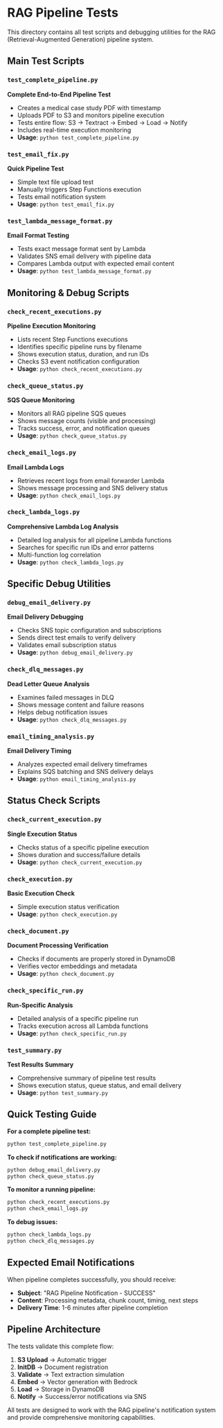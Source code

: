 # RAG Pipeline Tests

This directory contains all test scripts and debugging utilities for the RAG (Retrieval-Augmented Generation) pipeline system.

## Main Test Scripts

### `test_complete_pipeline.py`
**Complete End-to-End Pipeline Test**
- Creates a medical case study PDF with timestamp
- Uploads PDF to S3 and monitors pipeline execution
- Tests entire flow: S3 → Textract → Embed → Load → Notify
- Includes real-time execution monitoring
- **Usage**: `python test_complete_pipeline.py`

### `test_email_fix.py`
**Quick Pipeline Test**
- Simple text file upload test
- Manually triggers Step Functions execution
- Tests email notification system
- **Usage**: `python test_email_fix.py`

### `test_lambda_message_format.py`
**Email Format Testing**
- Tests exact message format sent by Lambda
- Validates SNS email delivery with pipeline data
- Compares Lambda output with expected email content
- **Usage**: `python test_lambda_message_format.py`

## Monitoring & Debug Scripts

### `check_recent_executions.py`
**Pipeline Execution Monitoring**
- Lists recent Step Functions executions
- Identifies specific pipeline runs by filename
- Shows execution status, duration, and run IDs
- Checks S3 event notification configuration
- **Usage**: `python check_recent_executions.py`

### `check_queue_status.py`
**SQS Queue Monitoring**
- Monitors all RAG pipeline SQS queues
- Shows message counts (visible and processing)
- Tracks success, error, and notification queues
- **Usage**: `python check_queue_status.py`

### `check_email_logs.py`
**Email Lambda Logs**
- Retrieves recent logs from email forwarder Lambda
- Shows message processing and SNS delivery status
- **Usage**: `python check_email_logs.py`

### `check_lambda_logs.py`
**Comprehensive Lambda Log Analysis**
- Detailed log analysis for all pipeline Lambda functions
- Searches for specific run IDs and error patterns
- Multi-function log correlation
- **Usage**: `python check_lambda_logs.py`

## Specific Debug Utilities

### `debug_email_delivery.py`
**Email Delivery Debugging**
- Checks SNS topic configuration and subscriptions
- Sends direct test emails to verify delivery
- Validates email subscription status
- **Usage**: `python debug_email_delivery.py`

### `check_dlq_messages.py`
**Dead Letter Queue Analysis**
- Examines failed messages in DLQ
- Shows message content and failure reasons
- Helps debug notification issues
- **Usage**: `python check_dlq_messages.py`

### `email_timing_analysis.py`
**Email Delivery Timing**
- Analyzes expected email delivery timeframes
- Explains SQS batching and SNS delivery delays
- **Usage**: `python email_timing_analysis.py`

## Status Check Scripts

### `check_current_execution.py`
**Single Execution Status**
- Checks status of a specific pipeline execution
- Shows duration and success/failure details
- **Usage**: `python check_current_execution.py`

### `check_execution.py`
**Basic Execution Check**
- Simple execution status verification
- **Usage**: `python check_execution.py`

### `check_document.py`
**Document Processing Verification**
- Checks if documents are properly stored in DynamoDB
- Verifies vector embeddings and metadata
- **Usage**: `python check_document.py`

### `check_specific_run.py`
**Run-Specific Analysis**
- Detailed analysis of a specific pipeline run
- Tracks execution across all Lambda functions
- **Usage**: `python check_specific_run.py`

### `test_summary.py`
**Test Results Summary**
- Comprehensive summary of pipeline test results
- Shows execution status, queue status, and email delivery
- **Usage**: `python test_summary.py`

## Quick Testing Guide

**For a complete pipeline test:**
```bash
python test_complete_pipeline.py
```

**To check if notifications are working:**
```bash
python debug_email_delivery.py
python check_queue_status.py
```

**To monitor a running pipeline:**
```bash
python check_recent_executions.py
python check_email_logs.py
```

**To debug issues:**
```bash
python check_lambda_logs.py
python check_dlq_messages.py
```

## Expected Email Notifications

When pipeline completes successfully, you should receive:
- **Subject**: "RAG Pipeline Notification - SUCCESS"
- **Content**: Processing metadata, chunk count, timing, next steps
- **Delivery Time**: 1-6 minutes after pipeline completion

## Pipeline Architecture

The tests validate this complete flow:
1. **S3 Upload** → Automatic trigger
2. **InitDB** → Document registration  
3. **Validate** → Text extraction simulation
4. **Embed** → Vector generation with Bedrock
5. **Load** → Storage in DynamoDB
6. **Notify** → Success/error notifications via SNS

All tests are designed to work with the RAG pipeline's notification system and provide comprehensive monitoring capabilities. 